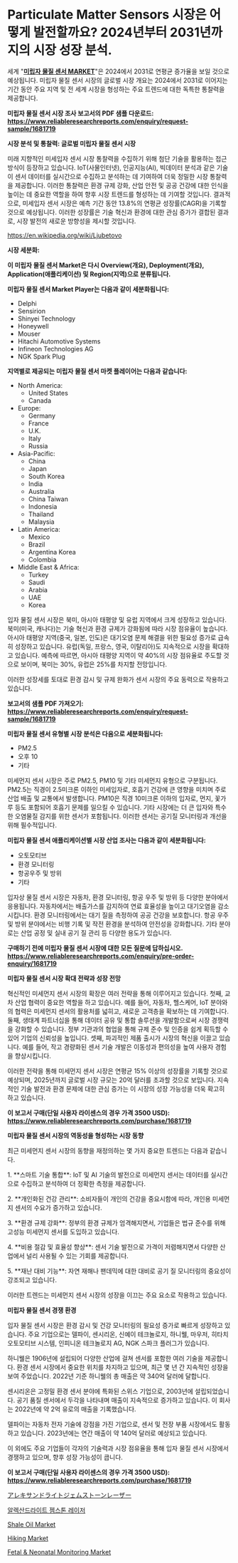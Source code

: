 <p><h1>Particulate Matter Sensors 시장은 어떻게 발전할까요? 2024년부터 2031년까지의 시장 성장 분석.</h1></p><p>세계 "<strong><a href="https://www.reliableresearchreports.com/particulate-matter-sensors-r1681719">미립자 물질 센서 MARKET</a></strong>"은 2024에서 2031로 연평균 증가율을 보일 것으로 예상됩니다. 미립자 물질 센서 시장의 글로벌 시장 개요는 2024에서 2031로 이어지는 기간 동안 주요 지역 및 전 세계 시장을 형성하는 주요 트렌드에 대한 독특한 통찰력을 제공합니다.</p>
<p><strong>미립자 물질 센서 시장 조사 보고서의 PDF 샘플 다운로드: <a href="https://www.reliableresearchreports.com/enquiry/request-sample/1681719">https://www.reliableresearchreports.com/enquiry/request-sample/1681719</a></strong></p>
<p><strong>시장 분석 및 통찰력: 글로벌 미립자 물질 센서 시장</strong></p>
<p><p>미래 지향적인 미세입자 센서 시장 통찰력을 수집하기 위해 첨단 기술을 활용하는 접근 방식이 등장하고 있습니다. IoT(사물인터넷), 인공지능(AI), 빅데이터 분석과 같은 기술이 센서 데이터를 실시간으로 수집하고 분석하는 데 기여하여 더욱 정밀한 시장 통찰력을 제공합니다. 이러한 통찰력은 환경 규제 강화, 산업 안전 및 공공 건강에 대한 인식을 높이는 데 중요한 역할을 하여 향후 시장 트렌드를 형성하는 데 기여할 것입니다. 결과적으로, 미세입자 센서 시장은 예측 기간 동안 13.8%의 연평균 성장률(CAGR)을 기록할 것으로 예상됩니다. 이러한 성장률은 기술 혁신과 환경에 대한 관심 증가가 결합된 결과로, 시장 발전의 새로운 방향성을 제시할 것입니다.</p></p>
<p><a href="%7CAUTHORITHY_DOMAIN_URL%7C">https://en.wikipedia.org/wiki/Ljubetovo</a></p>
<p><strong>시장 세분화:</strong></p>
<p><strong>이 미립자 물질 센서 Market은 다시 Overview(개요), Deployment(개요), Application(애플리케이션) 및 Region(지역)으로 분류됩니다.</strong></p>
<p><strong>미립자 물질 센서 Market Player는 다음과 같이 세분화됩니다:</strong></p>
<p><ul><li>Delphi</li><li>Sensirion</li><li>Shinyei Technology</li><li>Honeywell</li><li>Mouser</li><li>Hitachi Automotive Systems</li><li>Infineon Technologies AG</li><li>NGK Spark Plug</li></ul></p>
<p><strong>지역별로 제공되는 미립자 물질 센서 마켓 플레이어는 다음과 같습니다:</strong></p>
<p><ul>
    <li>
        North America:
        <ul>
            <li>United States</li>
            <li>Canada</li>
        </ul>
    </li>
    <li>
        Europe:
        <ul>
            <li>Germany</li>
            <li>France</li>
            <li>U.K.</li>
            <li>Italy</li>
            <li>Russia</li>
        </ul>
    </li>
    <li>
        Asia-Pacific:
        <ul>
            <li>China</li>
            <li>Japan</li>
            <li>South Korea</li>
            <li>India</li>
            <li>Australia</li>
            <li>China Taiwan</li>
            <li>Indonesia</li>
            <li>Thailand</li>
            <li>Malaysia</li>
        </ul>
    </li>
    <li>
        Latin America:
        <ul>
            <li>Mexico</li>
            <li>Brazil</li>
            <li>Argentina Korea</li>
            <li>Colombia</li>
        </ul>
    </li>
    <li>
        Middle East & Africa:
        <ul>
            <li>Turkey</li>
            <li>Saudi</li>
            <li>Arabia</li>
            <li>UAE</li>
            <li>Korea</li>
        </ul>
    </li>
    </ul></p>
<p><p>입자 물질 센서 시장은 북미, 아시아 태평양 및 유럽 지역에서 크게 성장하고 있습니다. 북미(미국, 캐나다)는 기술 혁신과 환경 규제가 강화됨에 따라 시장 점유율이 높습니다. 아시아 태평양 지역(중국, 일본, 인도)은 대기오염 문제 해결을 위한 필요성 증가로 급속히 성장하고 있습니다. 유럽(독일, 프랑스, 영국, 이탈리아)도 지속적으로 시장을 확대하고 있습니다. 예측에 따르면, 아시아 태평양 지역이 약 40%의 시장 점유율로 주도할 것으로 보이며, 북미는 30%, 유럽은 25%를 차지할 전망입니다. </p><p>이러한 성장세를 토대로 환경 감시 및 규제 완화가 센서 시장의 주요 동력으로 작용하고 있습니다.</p></p>
<p><strong>보고서의 샘플 PDF 가져오기: <a href="https://www.reliableresearchreports.com/enquiry/request-sample/1681719">https://www.reliableresearchreports.com/enquiry/request-sample/1681719</a></strong></p>
<p><strong>미립자 물질 센서 유형별 시장 분석은 다음으로 세분화됩니다:</strong></p>
<p><ul><li>PM2.5</li><li>오후 10</li><li>기타</li></ul></p>
<p><p>미세먼지 센서 시장은 주로 PM2.5, PM10 및 기타 미세먼지 유형으로 구분됩니다. PM2.5는 직경이 2.5미크론 이하인 미세입자로, 호흡기 건강에 큰 영향을 미치며 주로 산업 배출 및 교통에서 발생합니다. PM10은 직경 10미크론 이하의 입자로, 먼지, 꽃가루 등도 포함되어 호흡기 문제를 일으킬 수 있습니다. 기타 시장에는 더 큰 입자와 특수한 오염물질 감지를 위한 센서가 포함됩니다. 이러한 센서는 공기질 모니터링과 개선을 위해 필수적입니다.</p></p>
<p><strong>미립자 물질 센서 애플리케이션별 시장 산업 조사는 다음과 같이 세분화됩니다:</strong></p>
<p><ul><li>오토모티브</li><li>환경 모니터링</li><li>항공우주 및 방위</li><li>기타</li></ul></p>
<p><p>입자상 물질 센서 시장은 자동차, 환경 모니터링, 항공 우주 및 방위 등 다양한 분야에서 응용됩니다. 자동차에서는 배출가스를 감지하여 연료 효율성을 높이고 대기오염을 감소시킵니다. 환경 모니터링에서는 대기 질을 측정하여 공공 건강을 보호합니다. 항공 우주 및 방위 분야에서는 비행 기록 및 작전 환경을 분석하여 안전성을 강화합니다. 기타 분야로는 산업 공정 및 실내 공기 질 관리 등 다양한 용도가 있습니다.</p></p>
<p><strong>구매하기 전에 미립자 물질 센서 시장에 대한 모든 질문에 답하십시오. <a href="https://www.reliableresearchreports.com/enquiry/pre-order-enquiry/1681719">https://www.reliableresearchreports.com/enquiry/pre-order-enquiry/1681719</a></strong></p>
<p><strong>미립자 물질 센서 시장 확대 전략과 성장 전망</strong></p>
<p><p>혁신적인 미세먼지 센서 시장의 확장은 여러 전략을 통해 이루어지고 있습니다. 첫째, 교차 산업 협력이 중요한 역할을 하고 있습니다. 예를 들어, 자동차, 헬스케어, IoT 분야와의 협력은 미세먼지 센서의 활용처를 넓히고, 새로운 고객층을 확보하는 데 기여합니다. 둘째, 생태계 파트너십을 통해 데이터 공유 및 통합 솔루션을 개발함으로써 시장 경쟁력을 강화할 수 있습니다. 정부 기관과의 협업을 통해 규제 준수 및 인증을 쉽게 획득할 수 있어 기업의 신뢰성을 높입니다. 셋째, 파괴적인 제품 출시가 시장의 혁신을 이끌고 있습니다. 예를 들어, 작고 경량화된 센서 기술 개발은 이동성과 편의성을 높여 사용자 경험을 향상시킵니다.</p><p>이러한 전략을 통해 미세먼지 센서 시장은 연평균 15% 이상의 성장률을 기록할 것으로 예상되며, 2025년까지 글로벌 시장 규모는 20억 달러를 초과할 것으로 보입니다. 지속적인 기술 발전과 환경 문제에 대한 관심 증가는 이 시장의 성장 가능성을 더욱 확고히 하고 있습니다.</p></p>
<p><strong>이 보고서 구매(단일 사용자 라이센스의 경우 가격 3500 USD): <a href="https://www.reliableresearchreports.com/purchase/1681719">https://www.reliableresearchreports.com/purchase/1681719</a></strong></p>
<p><strong>미립자 물질 센서 시장의 역동성을 형성하는 시장 동향</strong></p>
<p><p>최근 미세먼지 센서 시장의 동향을 재정의하는 몇 가지 중요한 트렌드는 다음과 같습니다.</p><p>1. **스마트 기술 통합**: IoT 및 AI 기술의 발전으로 미세먼지 센서는 데이터를 실시간으로 수집하고 분석하여 더 정확한 측정을 제공합니다.</p><p>2. **개인화된 건강 관리**: 소비자들이 개인의 건강을 중요시함에 따라, 개인용 미세먼지 센서의 수요가 증가하고 있습니다.</p><p>3. **환경 규제 강화**: 정부의 환경 규제가 엄격해지면서, 기업들은 법규 준수를 위해 고성능 미세먼지 센서를 도입하고 있습니다.</p><p>4. **비용 절감 및 효율성 향상**: 센서 기술 발전으로 가격이 저렴해지면서 다양한 산업에서 널리 사용될 수 있는 기회를 제공합니다.</p><p>5. **재난 대비 기능**: 자연 재해나 팬데믹에 대한 대비로 공기 질 모니터링의 중요성이 강조되고 있습니다. </p><p>이러한 트렌드는 미세먼지 센서 시장의 성장을 이끄는 주요 요소로 작용하고 있습니다.</p></p>
<p><strong>미립자 물질 센서 경쟁 환경</strong></p>
<p><p>입자 물질 센서 시장은 환경 감시 및 건강 모니터링의 필요성 증가로 빠르게 성장하고 있습니다. 주요 기업으로는 델파이, 센시리온, 신예이 테크놀로지, 하니웰, 마우저, 히타치 오토모티브 시스템, 인피니온 테크놀로지 AG, NGK 스파크 플러그가 있습니다.</p><p>하니웰은 1906년에 설립되어 다양한 산업에 걸쳐 센서를 포함한 여러 기술을 제공합니다. 환경 센서 시장에서 중요한 위치를 차지하고 있으며, 최근 몇 년 간 지속적인 성장을 보여 주었습니다. 2022년 기준 하니웰의 총 매출은 약 340억 달러에 달합니다.</p><p>센시리온은 고정밀 환경 센서 분야에 특화된 스위스 기업으로, 2003년에 설립되었습니다. 공기 품질 센서에서 두각을 나타내며 매출이 지속적으로 증가하고 있습니다. 이 회사는 2022년에 약 2억 유로의 매출을 기록했습니다.</p><p>델파이는 자동차 전자 기술에 강점을 가진 기업으로, 센서 및 전장 부품 시장에서도 활동하고 있습니다. 2023년에는 연간 매출이 약 140억 달러로 예상되고 있습니다.</p><p>이 외에도 주요 기업들이 각자의 기술력과 시장 점유율을 통해 입자 물질 센서 시장에서 경쟁하고 있으며, 향후 성장 가능성이 큽니다.</p></p>
<p><strong>이 보고서 구매(단일 사용자 라이센스의 경우 가격 3500 USD): <a href="https://www.reliableresearchreports.com/purchase/1681719">https://www.reliableresearchreports.com/purchase/1681719</a></strong></p>
<p><p><a href="https://github.com/mohamedbakry57/Market-Research-Report-List-6/blob/main/51638891420.md">アレキサンドライトジェムストーンレーザー</a></p><p><a href="https://github.com/laholand/Market-Research-Report-List-6/blob/main/53173221415.md">알렉산드라이트 젬스톤 레이저</a></p><p><a href="https://www.linkedin.com/pulse/global-shale-oil-market-size-expected-reach-cagr-114-report-fajlf?trackingId=3rGZ8flXTaiZ%2F1itCKmCqw%3D%3D">Shale Oil Market</a></p><p><a href="https://medium.com/@parmer78465/what-are-the-growth-opportunities-and-challenges-in-the-hiking-market-b3db1034f5ae">Hiking Market</a></p><p><a href="https://issuu.com/reportprime-2/docs/fetal-neonatal-monitoring-market-si_d5645d8e75c228">Fetal & Neonatal Monitoring Market</a></p></p>